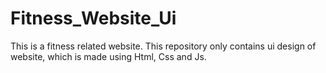# Fitness_Website_Ui
This is a fitness related website. This repository only contains ui design of website, which is made using Html, Css and Js.
